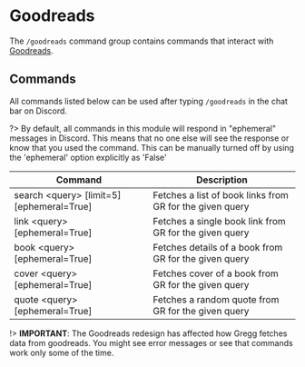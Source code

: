 # Goodreads

The `/goodreads` command group contains commands that interact with [Goodreads](https://goodreads.com).

## Commands

All commands listed below can be used after typing `/goodreads` in the chat bar on Discord.

?\> By default, all commands in this module will respond in "ephemeral" messages in Discord. This means that no one else will see the response or know that you used the command. This can be manually turned off by using the 'ephemeral' option explicitly as 'False'

| Command                                   | Description                                              |
| ----------------------------------------- | -------------------------------------------------------- |
| search \<query\> [limit=5] [ephemeral=True] | Fetches a list of book links from GR for the given query |
| link \<query\> [ephemeral=True]             | Fetches a single book link from GR for the given query   |
| book \<query\> [ephemeral=True]             | Fetches details of a book from GR for the given query    |
| cover \<query\> [ephemeral=True]            | Fetches cover of a book from GR for the given query      |
| quote \<query\> [ephemeral=True]            | Fetches a random quote from GR for the given query       |

!\> **IMPORTANT**: The Goodreads redesign has affected how Gregg fetches data from goodreads. You might see error messages or see that commands work only some of the time.
